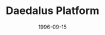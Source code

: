 ---
mission_id: daedalus
editorsChoice:
title: "Daedalus Platform"
authors: 
    - "Philip Morton"
date: 1996-09-15
filename: "daedalus.zip"
description: "
Your job is to infiltrate one of the Emperor's Hammer base platforms. You are to find the plans containing information on Fleet activity and what kind of a threat the Hammer is. Once this is done you'll be picked up by an Assault Transport in the hangar. Be warned: the mission is tough, and it is suggested you find the plans and leave immediately rather than stay and confront the entire base."
cover:
levelReplaced:	SECBASE
difficulty: no
bm:	no
fme: no
wax: no
three_do: yes
voc: no
gmd: no
vue: no
lfd: no
base: "New level from scratch" 
editors: "DFUSE"

---